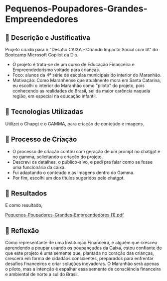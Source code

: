 # Pequenos-Poupadores-Grandes-Empreendedores

## 📒 Descrição e Justificativa
Projeto criado para o "Desafio CAIXA - Criando Impacto Social com IA" do Bootcamp Microsoft Copilot da Dio. 
- O projeto é trata-se de um curso de Educação Financeira e Empreendedorismo voltado para crianças.
- Foco: alunos da 4ª série de escolas municipais do interior do Maranhão.
- Motivação: Como Maranhense que atualmente mora em Santa Catarina, eu escolhi o interior do Maranhão como "piloto" do projeto, pois conhecendo as realidades do Brasil, sei da maior carência naquela região, em especial na educação infantil.


## 🤖 Tecnologias Utilizadas

Utilizei o Chapgt e o GAMMA, para criação de conteúdo e imagens. 


## 🧐 Processo de Criação
- O processo de criação contou com geração de um prompt no chatgpt e no gamma, solicitando a criação do projeto.
- Descrevi os detalhes, o público-alvo, e pedi pra falar como se fosse uma funcionária da caixa.
- Fui adaptando o conteúdo e as imagens dentro do Gamma.
- Por fim, escolhi um dos títulos sugeridos pelo chatgpt.


## 🚀 Resultados
 E como resultado, 
 
[Pequenos-Poupadores-Grandes-Empreendedores (1).pdf](https://github.com/user-attachments/files/18468910/Pequenos-Poupadores-Grandes-Empreendedores.1.pdf)


## 💭 Reflexão 

Como representante de uma Instituição Financeira, e alguém que cresceu aprendendo a poupar usando os poupançudos da Caixa, estou confiante de que este projeto é uma semente que, plantada no coração das crianças, crescerá em forma de cidadãos conscientes, preparados para enfrentar desafios financeiros e criar soluções inovadoras.
O Maranhão será apenas o piloto, mas a intenção é espalhar essa semente de consciência financeira e ambiental de norte a sul do Brasil. 
